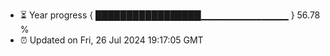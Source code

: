 - ⏳ Year progress { █████████████████▁▁▁▁▁▁▁▁▁▁▁▁▁ } 56.78 %
- ⏰ Updated on Fri, 26 Jul 2024 19:17:05 GMT

